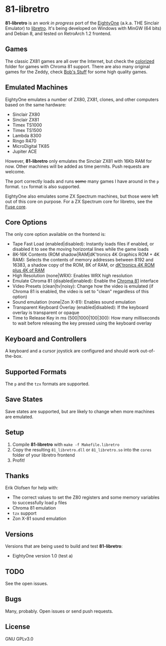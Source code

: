 # 81-libretro

**81-libretro** is an *work in progress* port of the [EightyOne](http://www.chuntey.com/) (a.k.a. THE Sinclair Emulator) to [libretro](http://www.libretro.com/). It's being developed on Windows with MinGW (64 bits) and Debian 8, and tested on RetroArch 1.2 frontend.

## Games

The classic ZX81 games are all over the Internet, but check the [colorized](https://github.com/leiradel/81-libretro/tree/master/colorized) folder for games with Chroma 81 support. There are also many original games for the Zeddy, check [Bob's Stuff](http://www.bobs-stuff.co.uk/zx81.html) for some high quality games. 

## Emulated Machines

EightyOne emulates a number of ZX80, ZX81, clones, and other computers based on the same hardware:

* Sinclair ZX80
* Sinclair ZX81
* Timex TS1000
* Timex TS1500
* Lambda 8300
* Ringo R470
* MicroDigital TK85
* Jupiter ACE

However, **81-libretro** only emulates the Sinclair ZX81 with 16Kb RAM for now. Other machines will be added as time permits. Push requests are welcome.

The port correctly loads and runs ~~some~~ many games I have around in the `p` format. `tzx` format is also supported.

EightyOne also emulates some ZX Spectrum machines, but those were left out of this core on purpose. For a ZX Spectrum core for libretro, see the [Fuse core](https://github.com/libretro/fuse-libretro).

## Core Options

The only core option available on the frontend is:

* Tape Fast Load (enabled|disabled): Instantly loads files if enabled, or disabled it to see the moving horizontal lines while the game loads
* 8K-16K Contents (ROM shadow|RAM|dK'tronics 4K Graphics ROM + 4K RAM): Selects the contents of memory addresses between 8192 and 16383, a shadow copy of the ROM, 8K of RAM, or [dK'tronics 4K ROM plus 4K of RAM](http://www.fruitcake.plus.com/Sinclair/ZX81/Chroma/ChromaInterface_Software_CharacterSetROM.htm)
* High Resolution (none|WRX): Enables WRX high resolution
* Emulate Chroma 81 (disabled|enabled): Enable the [Chroma 81](http://www.fruitcake.plus.com/Sinclair/ZX81/Chroma/ChromaInterface.htm) interface
* Video Presets (clean|tv|noisy): Change how the video is emulated (if Chroma 81 is enabled, the video is set to "clean" regardless of this option)
* Sound emulation (none|Zon X-81): Enables sound emulation
* Transparent Keyboard Overlay (enabled|disabled): If the keyboard overlay is transparent or opaque
* Time to Release Key in ms (500|1000|100|300): How many milliseconds to wait before releasing the key pressed using the keyboard overlay

## Keyboard and Controllers

A keyboard and a cursor joystick are configured and should work out-of-the-box.

## Supported Formats

The `p` and the `tzx` formats are supported.

## Save States

Save states are supported, but are likely to change when more machines are emulated.

## Setup

1. Compile **81-libretro** with `make -f Makefile.libretro`
1. Copy the resulting `81_libretro.dll` or `81_libretro.so` into the `cores` folder of your libretro frontend
1. Profit!

## Thanks

Erik Olofsen for help with:

* The correct values to set the Z80 registers and some memory variables to successfully load `p` files
* Chroma 81 emulation
* `tzx` support
* Zon X-81 sound emulation

## Versions

Versions that are being used to build and test **81-libretro**:

* EightyOne version 1.0 (test a)

## TODO

See the open issues.

## Bugs

Many, probably. Open issues or send push requests.

## License

GNU GPLv3.0
